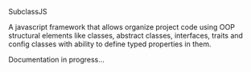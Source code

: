 SubclassJS

A javascript framework that allows organize project code using OOP structural elements like classes, abstract classes,
interfaces, traits and config classes with ability to define typed properties in them.

Documentation in progress...